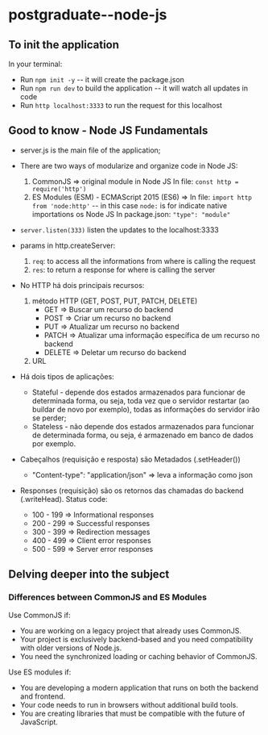 # postgraduate--node-js

## To init the application
In your terminal:
- Run `npm init -y` -- it will create the package.json
- Run `npm run dev` to build the application -- it will watch all updates in code
- Run `http localhost:3333` to run the request for this localhost 


## Good to know - Node JS Fundamentals
- server.js is the main file of the application;

- There are two ways of modularize and organize code in Node JS:
    1) CommonJS => original module in Node JS 
    In file: `const http = require('http')`
    2) ES Modules (ESM) - ECMAScript 2015 (ES6) => 
    In file: `import http from 'node:http'` -- in this case `node:` is for indicate native importations os Node JS
    In package.json: `"type": "module"`

- `server.listen(333)` listen the updates to the localhost:3333

- params in http.createServer:
    1) `req`: to access all the informations from where is calling the request
    2) `res`: to return a response for where is calling the server


- No HTTP há dois principais recursos:
    1) método HTTP (GET, POST, PUT, PATCH, DELETE)
        - GET => Buscar um recurso do backend
        - POST => Criar um recurso no backend
        - PUT => Atualizar um recurso no backend
        - PATCH => Atualizar uma informação específica de um recurso no backend
        - DELETE => Deletar um recurso do backend
    2) URL


- Há dois tipos de aplicações:
    - Stateful - depende dos estados armazenados para funcionar de determinada forma, ou seja, toda vez que o servidor restartar (ao buildar de novo por exemplo), todas as informações do servidor irão se perder; 
    - Stateless - não depende dos estados armazenados para funcionar de determinada forma, ou seja, é armazenado em banco de dados por exemplo.
    

- Cabeçalhos (requisição e resposta) são Metadados (.setHeader())
    - "Content-type": "application/json" => leva a informação como json

- Responses (requisição) são os retornos das chamadas do backend (.writeHead). Status code:
    - 100 - 199 => Informational responses
    - 200 - 299 => Successful responses
    - 300 - 399 => Redirection messages
    - 400 - 499 => Client error responses
    - 500 - 599 => Server error responses


## Delving deeper into the subject

### Differences between CommonJS and ES Modules

Use CommonJS if:
- You are working on a legacy project that already uses CommonJS.
- Your project is exclusively backend-based and you need compatibility with older versions of Node.js.
- You need the synchronized loading or caching behavior of CommonJS.

Use ES modules if:
- You are developing a modern application that runs on both the backend and frontend.
- Your code needs to run in browsers without additional build tools.
- You are creating libraries that must be compatible with the future of JavaScript.


